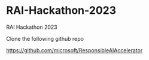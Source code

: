 # RAI-Hackathon-2023
RAI Hackathon 2023

Clone the following github repo 

https://github.com/microsoft/ResponsibleAIAccelerator

